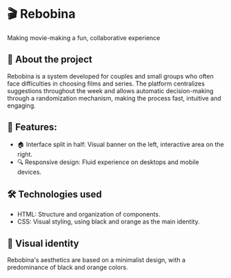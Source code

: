 # 🎬 Rebobina

Making movie-making a fun, collaborative experience

## 📌 About the project

Rebobina is a system developed for couples and small groups who often face difficulties in choosing films and series. The platform centralizes suggestions throughout the week and allows automatic decision-making through a randomization mechanism, making the process fast, intuitive and engaging.

## 🚀 Features:

- 🏠 Interface split in half: Visual banner on the left, interactive area on the right.
- 🔍 Responsive design: Fluid experience on desktops and mobile devices.

## 🛠️ Technologies used

- HTML: Structure and organization of components.
- CSS: Visual styling, using black and orange as the main identity.

## 🎨 Visual identity

Rebobina's aesthetics are based on a minimalist design, with a predominance of black and orange colors.

